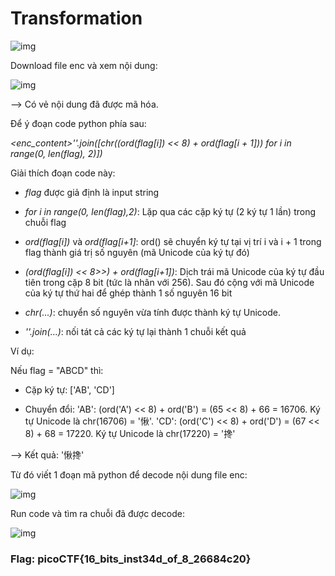 # Transformation

![img](https://imgur.com/qcRk6X5.png)

Download file enc và xem nội dung: 

![img](https://imgur.com/e1PQBj2.png)

--> Có vẻ nội dung đã được mã hóa. 

Để ý đoạn code python phía sau: 

*<enc_content>''.join([chr((ord(flag[i]) << 8) + ord(flag[i + 1])) for i in range(0, len(flag), 2)])*

Giải thích đoạn code này: 

- *flag* được giả định là input string

- *for i in range(0, len(flag),2)*: Lặp qua các cặp ký tự (2 ký tự 1 lần) trong chuỗi flag

- *ord(flag[i])* và *ord(flag[i+1]*: ord() sẽ chuyển ký tự tại vị trí i và i + 1 trong flag thành giá trị số nguyên (mã Unicode của ký tự đó)

- *(ord(flag[i]) << 8>>) + ord(flag[i+1])*: Dịch trái mã Unicode của ký tự đầu tiên trong cặp 8 bit (tức là nhân với 256). Sau đó cộng với mã Unicode của ký tự thứ hai để ghép thành 1 số nguyên 16 bit

- *chr(...)*: chuyển số nguyên vừa tính được thành ký tự Unicode.

- *''.join(...)*: nối tát cả các ký tự lại thành 1 chuỗi kết quả

Ví dụ: 

Nếu flag = "ABCD" thì: 

- Cặp ký tự: ['AB', 'CD']

- Chuyển đổi: 'AB': (ord('A') << 8) + ord('B') = (65 << 8) + 66 = 16706. Ký tự Unicode là chr(16706) = '愀'. 'CD': (ord('C') << 8) + ord('D') = (67 << 8) + 68 = 17220. Ký tự Unicode là chr(17220) = '搀'

--> Kết quả: '愀搀'

Từ đó viết 1 đoạn mã python để decode nội dung file enc: 

![img](https://imgur.com/EKxMqS5.png)

Run code và tìm ra chuỗi đã được decode: 

![img](https://imgur.com/GixPGPH.png)

### Flag: picoCTF{16_bits_inst34d_of_8_26684c20}

